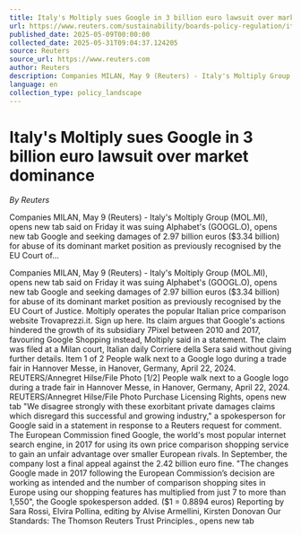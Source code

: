 ```yaml
---
title: Italy's Moltiply sues Google in 3 billion euro lawsuit over market dominance
url: https://www.reuters.com/sustainability/boards-policy-regulation/italys-moltiply-sues-google-3-billion-euro-lawsuit-over-market-dominance-2025-05-09/
published_date: 2025-05-09T00:00:00
collected_date: 2025-05-31T09:04:37.124205
source: Reuters
source_url: https://www.reuters.com
author: Reuters
description: Companies MILAN, May 9 (Reuters) - Italy's Moltiply Group (MOL.MI), opens new tab said on Friday it was suing Alphabet's (GOOGL.O), opens new tab Google and seeking damages of 2.97 billion euros ($3.34 billion) for abuse of its dominant market position as previously recognised by the EU Court of...
language: en
collection_type: policy_landscape
---
```


# Italy's Moltiply sues Google in 3 billion euro lawsuit over market dominance

*By Reuters*

Companies MILAN, May 9 (Reuters) - Italy's Moltiply Group (MOL.MI), opens new tab said on Friday it was suing Alphabet's (GOOGL.O), opens new tab Google and seeking damages of 2.97 billion euros ($3.34 billion) for abuse of its dominant market position as previously recognised by the EU Court of...

Companies MILAN, May 9 (Reuters) - Italy's Moltiply Group (MOL.MI), opens new tab said on Friday it was suing Alphabet's (GOOGL.O), opens new tab Google and seeking damages of 2.97 billion euros ($3.34 billion) for abuse of its dominant market position as previously recognised by the EU Court of Justice. Moltiply operates the popular Italian price comparison website Trovaprezzi.it. Sign up here. Its claim argues that Google's actions hindered the growth of its subsidiary 7Pixel between 2010 and 2017, favouring Google Shopping instead, Moltiply said in a statement. The claim was filed at a Milan court, Italian daily Corriere della Sera said without giving further details. Item 1 of 2 People walk next to a Google logo during a trade fair in Hannover Messe, in Hanover, Germany, April 22, 2024. REUTERS/Annegret Hilse/File Photo [1/2] People walk next to a Google logo during a trade fair in Hannover Messe, in Hanover, Germany, April 22, 2024. REUTERS/Annegret Hilse/File Photo Purchase Licensing Rights, opens new tab "We disagree strongly with these exorbitant private damages claims which disregard this successful and growing industry," a spokesperson for Google said in a statement in response to a Reuters request for comment. The European Commission fined Google, the world's most popular internet search engine, in 2017 for using its own price comparison shopping service to gain an unfair advantage over smaller European rivals. In September, the company lost a final appeal against the 2.42 billion euro fine. "The changes Google made in 2017 following the European Commission’s decision are working as intended and the number of comparison shopping sites in Europe using our shopping features has multiplied from just 7 to more than 1,550", the Google spokesperson added. ($1 = 0.8894 euros) Reporting by Sara Rossi, Elvira Pollina, editing by Alvise Armellini, Kirsten Donovan Our Standards: The Thomson Reuters Trust Principles., opens new tab